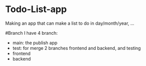 # Todo-List-app
Making an app that can make a list to do in day/month/year, ...

#Branch
I have 4 branch:
- main: the publish app
- test: for merge 2 branches frontend and backend, and testing  
- frontend
- backend
  
